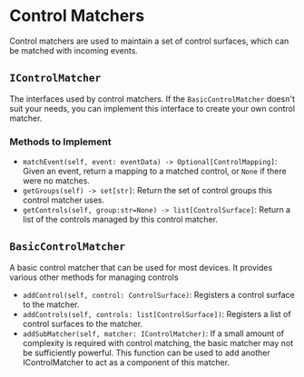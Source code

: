 
# Control Matchers

Control matchers are used to maintain a set of control surfaces, which can
be matched with incoming events.

## `IControlMatcher`

The interfaces used by control matchers. If the `BasicControlMatcher` doesn't
suit your needs, you can implement this interface to create your own control
matcher.

### Methods to Implement
* `matchEvent(self, event: eventData) -> Optional[ControlMapping]`: Given an
  event, return a mapping to a matched control, or `None` if there were no
  matches.
* `getGroups(self) -> set[str]`: Return the set of control groups this control
  matcher uses.
* `getControls(self, group:str=None) -> list[ControlSurface]`: Return a list of
  the controls managed by this control matcher.

## `BasicControlMatcher`

A basic control matcher that can be used for most devices. It provides various
other methods for managing controls

* `addControl(self, control: ControlSurface)`: Registers a control surface to
  the matcher.
* `addControls(self, controls: list[ControlSurface])`: Registers a list of
  control surfaces to the matcher.
* `addSubMatcher(self, matcher: IControlMatcher)`: If a small amount of
  complexity is required with control matching, the basic matcher may not be
  sufficiently powerful. This function can be used to add another
  IControlMatcher to act as a component of this matcher.
